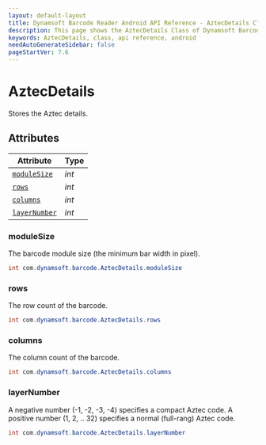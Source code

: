 ```yaml
---
layout: default-layout
title: Dynamsoft Barcode Reader Android API Reference - AztecDetails Class
description: This page shows the AztecDetails Class of Dynamsoft Barcode Reader for Android SDK.
keywords: AztecDetails, class, api reference, android
needAutoGenerateSidebar: false
pageStartVer: 7.6
---
```



# AztecDetails

Stores the Aztec details.

## Attributes
  
| Attribute | Type |
|---------- | ----------- | 
| [`moduleSize`](#modulesize) | *int* |
| [`rows`](#rows) | *int* | 
| [`columns`](#columns) | *int* |
| [`layerNumber`](#layernumber) | *int* |
  
  
### moduleSize

The barcode module size (the minimum bar width in pixel).

```java
int com.dynamsoft.barcode.AztecDetails.moduleSize
```  

### rows

The row count of the barcode.

```java
int com.dynamsoft.barcode.AztecDetails.rows
```  

### columns

The column count of the barcode.

```java
int com.dynamsoft.barcode.AztecDetails.columns
```  

### layerNumber

A negative number (-1, -2, -3, -4) specifies a compact Aztec code. A positive number (1, 2, .. 32) specifies a normal (full-rang) Aztec code.  

```java
int com.dynamsoft.barcode.AztecDetails.layerNumber
```  
